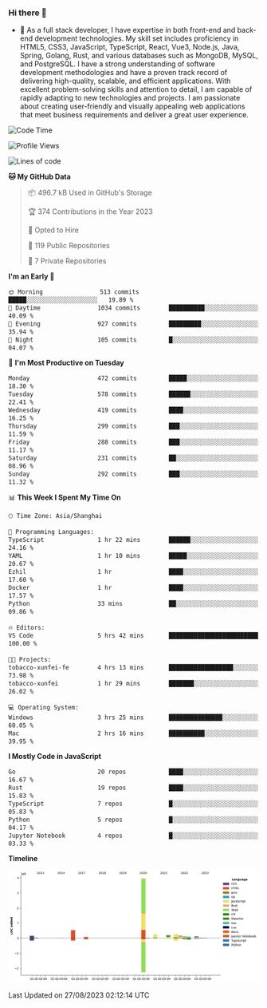### Hi there 👋

- 🌱 As a full stack developer, I have expertise in both front-end and back-end development technologies. My skill set includes proficiency in HTML5, CSS3, JavaScript, TypeScript, React, Vue3, Node.js, Java, Spring, Golang, Rust, and various databases such as MongoDB, MySQL, and PostgreSQL. I have a strong understanding of software development methodologies and have a proven track record of delivering high-quality, scalable, and efficient applications. With excellent problem-solving skills and attention to detail, I am capable of rapidly adapting to new technologies and projects. I am passionate about creating user-friendly and visually appealing web applications that meet business requirements and deliver a great user experience.

<!--START_SECTION:waka-->
![Code Time](http://img.shields.io/badge/Code%20Time-1%2C106%20hrs%2011%20mins-blue)

![Profile Views](http://img.shields.io/badge/Profile%20Views-0-blue)

![Lines of code](https://img.shields.io/badge/From%20Hello%20World%20I%27ve%20Written-6.0%20million%20lines%20of%20code-blue)

**🐱 My GitHub Data** 

> 📦 496.7 kB Used in GitHub's Storage 
 > 
> 🏆 374 Contributions in the Year 2023
 > 
> 💼 Opted to Hire
 > 
> 📜 119 Public Repositories 
 > 
> 🔑 7 Private Repositories 
 > 
**I'm an Early 🐤** 

```text
🌞 Morning                513 commits         █████░░░░░░░░░░░░░░░░░░░░   19.89 % 
🌆 Daytime                1034 commits        ██████████░░░░░░░░░░░░░░░   40.09 % 
🌃 Evening                927 commits         █████████░░░░░░░░░░░░░░░░   35.94 % 
🌙 Night                  105 commits         █░░░░░░░░░░░░░░░░░░░░░░░░   04.07 % 
```
📅 **I'm Most Productive on Tuesday** 

```text
Monday                   472 commits         █████░░░░░░░░░░░░░░░░░░░░   18.30 % 
Tuesday                  578 commits         ██████░░░░░░░░░░░░░░░░░░░   22.41 % 
Wednesday                419 commits         ████░░░░░░░░░░░░░░░░░░░░░   16.25 % 
Thursday                 299 commits         ███░░░░░░░░░░░░░░░░░░░░░░   11.59 % 
Friday                   288 commits         ███░░░░░░░░░░░░░░░░░░░░░░   11.17 % 
Saturday                 231 commits         ██░░░░░░░░░░░░░░░░░░░░░░░   08.96 % 
Sunday                   292 commits         ███░░░░░░░░░░░░░░░░░░░░░░   11.32 % 
```


📊 **This Week I Spent My Time On** 

```text
🕑︎ Time Zone: Asia/Shanghai

💬 Programming Languages: 
TypeScript               1 hr 22 mins        ██████░░░░░░░░░░░░░░░░░░░   24.16 % 
YAML                     1 hr 10 mins        █████░░░░░░░░░░░░░░░░░░░░   20.67 % 
Ezhil                    1 hr                ████░░░░░░░░░░░░░░░░░░░░░   17.60 % 
Docker                   1 hr                ████░░░░░░░░░░░░░░░░░░░░░   17.57 % 
Python                   33 mins             ██░░░░░░░░░░░░░░░░░░░░░░░   09.86 % 

🔥 Editors: 
VS Code                  5 hrs 42 mins       █████████████████████████   100.00 % 

🐱‍💻 Projects: 
tobacco-xunfei-fe        4 hrs 13 mins       ██████████████████░░░░░░░   73.98 % 
tobacco-xunfei           1 hr 29 mins        ███████░░░░░░░░░░░░░░░░░░   26.02 % 

💻 Operating System: 
Windows                  3 hrs 25 mins       ███████████████░░░░░░░░░░   60.05 % 
Mac                      2 hrs 16 mins       ██████████░░░░░░░░░░░░░░░   39.95 % 
```

**I Mostly Code in JavaScript** 

```text
Go                       20 repos            ████░░░░░░░░░░░░░░░░░░░░░   16.67 % 
Rust                     19 repos            ████░░░░░░░░░░░░░░░░░░░░░   15.83 % 
TypeScript               7 repos             █░░░░░░░░░░░░░░░░░░░░░░░░   05.83 % 
Python                   5 repos             █░░░░░░░░░░░░░░░░░░░░░░░░   04.17 % 
Jupyter Notebook         4 repos             █░░░░░░░░░░░░░░░░░░░░░░░░   03.33 % 
```



**Timeline**

![Lines of Code chart](https://raw.githubusercontent.com/elton/elton/main/assets/bar_graph.png)


 Last Updated on 27/08/2023 02:12:14 UTC
<!--END_SECTION:waka-->

<!--
**elton/elton** is a ✨ _special_ ✨ repository because its `README.md` (this file) appears on your GitHub profile.

Here are some ideas to get you started:

- 🔭 I’m currently working on ...
- 🌱 I’m currently learning ...
- 👯 I’m looking to collaborate on ...
- 🤔 I’m looking for help with ...
- 💬 Ask me about ...
- 📫 How to reach me: ...
- 😄 Pronouns: ...
- ⚡ Fun fact: ...
-->
